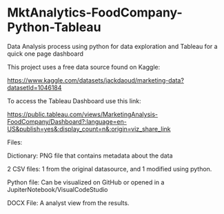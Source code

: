 # MktAnalytics-FoodCompany-Python-Tableau
Data Analysis process using python for data exploration and Tableau for a quick one page dashboard

This project uses a free data source found on Kaggle:

https://www.kaggle.com/datasets/jackdaoud/marketing-data?datasetId=1046184

To access the Tableau Dashboard use this link:

https://public.tableau.com/views/MarketingAnalysis-FoodCompany/Dashboard?:language=en-US&publish=yes&:display_count=n&:origin=viz_share_link

Files:

Dictionary: PNG file that contains metadata about the data

2 CSV files: 1 from the original datasource, and 1 modified using python.

Python file: Can be visualized on GitHub or opened in a JupiterNotebook/VisualCodeStudio

DOCX File: A analyst view from the results.
